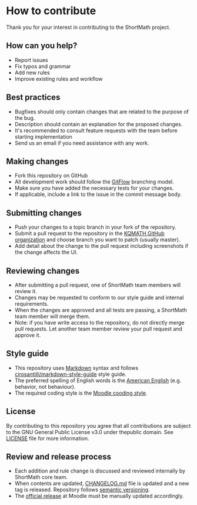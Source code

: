 # How to contribute

Thank you for your interest in contributing to the ShortMath project.

## How can you help?

* Report issues
* Fix typos and grammar
* Add new rules
* Improve existing rules and workflow

## Best practices

- Bugfixes should only contain changes that are related to the purpose of the bug.
- Description should contain an explanation for the proposed changes.
- It's recommended to consult feature requests with the team before starting implementation
- Send us an email if you need assistance with any work. 

## Making changes

* Fork this repository on GitHub
* All development work should follow the [GitFlow](https://nvie.com/posts/a-successful-git-branching-model/) branching model.
* Make sure you have added the necessary tests for your changes.
* If applicable, include a link to the issue in the commit message body.

## Submitting changes

* Push your changes to a topic branch in your fork of the repository.
* Submit a pull request to the repository in the [KQMATH GitHub organization](https://github.com/KQMATH)
and choose branch you want to patch (usually master).
* Add detail about the change to the pull request including screenshots
  if the change affects the UI.

## Reviewing changes

* After submitting a pull request, one of ShortMath team members will review it.
* Changes may be requested to conform to our style guide and internal
  requirements.
* When the changes are approved and all tests are passing, a ShortMath team
  member will merge them.
* Note: if you have write access to the repository, do not directly merge pull
  requests. Let another team member review your pull request and approve it.

## Style guide

* This repository uses [Markdown](https://daringfireball.net/projects/markdown/)
  syntax and follows
  [cirosantilli/markdown-style-guide](http://www.cirosantilli.com/markdown-style-guide/)
  style guide.
* The preferred spelling of English words is the [American
  English](https://en.wikipedia.org/wiki/American_English) (e.g. behavior, not
  behaviour).
* The required coding style is the [Moodle cooding style](https://docs.moodle.org/dev/Coding_style).


## License

By contributing to this repository you agree that all contributions are subject to the 
GNU General Public License v3.0 under thepublic domain. 
See [LICENSE](https://github.com/KQMATH/moodle-qtype_shortmath/blob/master/LICENSE)
file for more information.

## Review and release process

* Each addition and rule change is discussed and reviewed internally by ShortMath
  core team.
* When contents are updated, [CHANGELOG.md](/CHANGELOG.md) file is updated and a
  new tag is released. Repository follows [semantic versioning](http://semver.org/).
* The [official release](https://moodle.org/plugins/qtype_shortmath) at Moodle must be manually updated accordingly.
